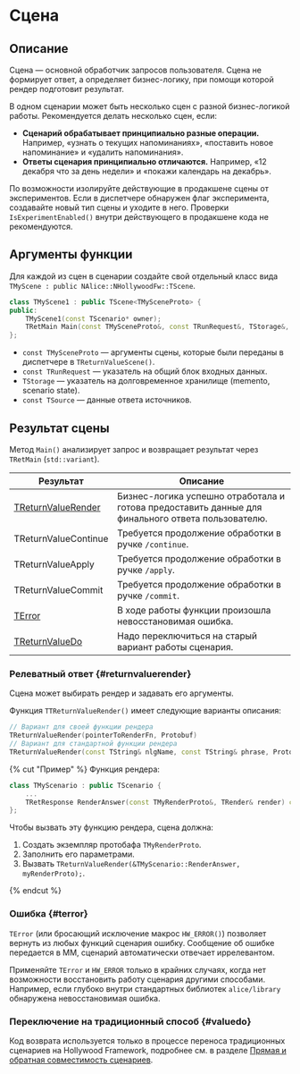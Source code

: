 # Сцена

## Описание

Сцена — основной обработчик запросов пользователя. Сцена не формирует ответ, а определяет бизнес-логику, при помощи которой рендер подготовит результат.

В одном сценарии может быть несколько сцен с разной бизнес-логикой работы. Рекомендуется делать несколько сцен, если:
* **Сценарий обрабатывает принципиально разные операции.** Например, «узнать о текущих напоминаниях», «поставить новое напоминание» и «удалить напоминания».
* **Ответы сценария принципиально отличаются.** Например, «12 декабря что за день недели» и «покажи календарь на декабрь».

По возможности изолируйте действующие в продакшене сцены от экспериментов.
Если в диспетчере обнаружен флаг эксперимента, создавайте новый тип сцены и уходите в него.
Проверки `IsExperimentEnabled()` внутри действующего в продакшене кода не рекомендуются.

## Аргументы функции

Для каждой из сцен в сценарии создайте свой отдельный класс вида `TMyScene : public NAlice::NHollywoodFw::TScene`.

```cpp
class TMyScene1 : public TScene<TMySceneProto> {
public:
    TMyScene1(const TScenario* owner);
    TRetMain Main(const TMySceneProto&, const TRunRequest&, TStorage&, const TSource&) const override;
};
```

* `const TMySceneProto` — аргументы сцены, которые были переданы в диспетчере в `TReturnValueScene()`.
* `const TRunRequest` — указатель на общий блок входных данных.
* `TStorage` — указатель на долговременное хранилище (memento, scenario state).
* `const TSource` — данные ответа источников.

## Результат сцены

Метод `Main()` анализирует запрос и возвращает результат через `TRetMain` (`std::variant`).

| Результат | Описание |
| ----------- | ----------- | 
| [TReturnValueRender](#returnvaluerender) | Бизнес-логика успешно отработала и готова предоставить данные для финального ответа пользователю. | 
| TReturnValueContinue| Требуется продолжение обработки в ручке `/continue`. | 
| TReturnValueApply | Требуется продолжение обработки в ручке `/apply`. | 
| TReturnValueCommit | Требуется продолжение обработки в ручке `/commit`. | 
| [TError](#terror) | В ходе работы функции произошла невосстановимая ошибка. | 
| [TReturnValueDo](#valuedo) | Надо переключиться на старый вариант работы сценария. | 


### Релеватный ответ {#returnvaluerender}

Сцена может выбирать рендер и задавать его аргументы.

Функция `TTReturnValueRender()` имеет следующие варианты описания:

```cpp
// Вариант для своей функции рендера
TReturnValueRender(pointerToRenderFn, Protobuf)
// Вариант для стандартной функции рендера
TReturnValueRender(const TString& nlgName, const TString& phrase, Protobuf);
```

{% cut "Пример" %}
Функция рендера:

```cpp
class TMyScenario : public TScenario {
    ...
    TRetResponse RenderAnswer(const TMyRenderProto&, TRender& render) const;
};
```

Чтобы вызвать эту функцию рендера, сцена должна:

1. Создать экземпляр протобафа `TMyRenderProto`.
2. Заполнить его параметрами.
3. Вызвать `TReturnValueRender(&TMyScenario::RenderAnswer, myRenderProto);`.

{% endcut %}


### Ошибка {#terror}

`TError` (или бросающий исключение макрос `HW_ERROR()`) позволяет вернуть из любых функций сценария ошибку. Сообщение об ошибке передается в ММ, сценарий автоматически отвечает иррелевантом.

Применяйте `TError` и `HW_ERROR` только в крайних случаях, когда нет возможности восстановить работу сценария другими способами. Например, если глубоко внутри стандартных библиотек `alice/library` обнаружена невосстановимая ошибка.

### Переключение на традиционный способ {#valuedo}

Код возврата используется только в процессе переноса традиционных сценариев на Hollywood Framework, подробнее см. в разделе [Прямая и обратная совместимость сценариев](../compatibility/intro.md).

